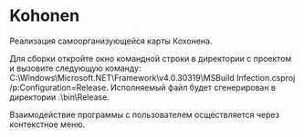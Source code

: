 # Kohonen
Реализация самоорганизующейся карты Кохонена. 

Для сборки откройте окно командной строки в директории с проектом и вызовите следующую команду: C:\Windows\Microsoft.NET\Framework\v4.0.30319\MSBuild Infection.csproj /p:Configuration=Release. Исполняемый файл будет сгенерирован в директории .\bin\Release. 

Взаимодействие программы с пользователем осществляется через контекстное меню.
